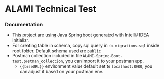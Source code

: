 # ALAMI Technical Test

### Documentation

* This project are using Java Spring boot generated with IntelliJ IDEA initializr.
* For creating table in schema, copy sql query in `db-migrations.sql` inside root folder. Default schema used are `public`
* Postman collection included in file `ALAMI-Spring-Boot-test.postman_collection`, you can import it to your postman app.
  * `{{baseURL}}` environment value default set to `localhost:8080`, you can adjust it based on your postman env.